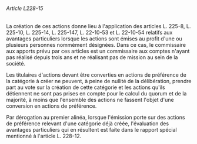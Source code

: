 ###### Article L228-15

La création de ces actions donne lieu à l'application des articles L. 225-8, L. 225-10, L. 225-14, L. 225-147, L. 22-10-53 et L. 22-10-54 relatifs aux avantages particuliers lorsque les actions sont émises au profit d'une ou plusieurs personnes nommément désignées. Dans ce cas, le commissaire aux apports prévu par ces articles est un commissaire aux comptes n'ayant pas réalisé depuis trois ans et ne réalisant pas de mission au sein de la société.

Les titulaires d'actions devant être converties en actions de préférence de la catégorie à créer ne peuvent, à peine de nullité de la délibération, prendre part au vote sur la création de cette catégorie et les actions qu'ils détiennent ne sont pas prises en compte pour le calcul du quorum et de la majorité, à moins que l'ensemble des actions ne fassent l'objet d'une conversion en actions de préférence.

Par dérogation au premier alinéa, lorsque l'émission porte sur des actions de préférence relevant d'une catégorie déjà créée, l'évaluation des avantages particuliers qui en résultent est faite dans le rapport spécial mentionné à l'article L. 228-12.

